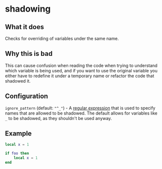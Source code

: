# shadowing
## What it does
Checks for overriding of variables under the same name.

## Why this is bad
This can cause confusion when reading the code when trying to understand which variable is being used, and if you want to use the original variable you either have to redefine it under a temporary name or refactor the code that shadowed it.

## Configuration
`ignore_pattern` (default: `"^_"`) - A [regular expression](https://en.wikipedia.org/wiki/Regular_expression) that is used to specify names that are allowed to be shadowed. The default allows for variables like `_` to be shadowed, as they shouldn't be used anyway.

## Example
```lua
local x = 1

if foo then
    local x = 1
end
```
